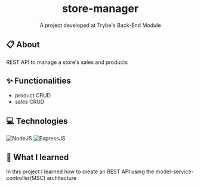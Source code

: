 <h1 align="center" height="700">
  store-manager
</h1>

<p align="center">
  A project developed at Trybe's Back-End Module
</p>

## 📋 About
REST API to manage a store's sales and products

## ✨ Functionalities 
- product CRUD 
- sales CRUD

## 💻 Technologies
![NodeJS](https://img.shields.io/badge/Node.js-43853D?style=for-the-badge&logo=node.js&logoColor=white)
![ExpressJS](https://img.shields.io/badge/Express.js-black?style=for-the-badge&logo=express)

## 🧠 What I learned
In this project I learned how to create an REST API using the model-service-controller(MSC) architecture
